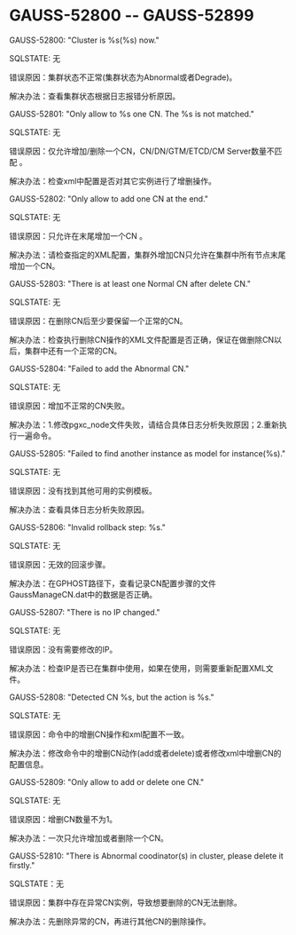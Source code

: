 # GAUSS-52800 -- GAUSS-52899

GAUSS-52800: "Cluster is %s\(%s\) now."

SQLSTATE: 无

错误原因：集群状态不正常\(集群状态为Abnormal或者Degrade\)。

解决办法：查看集群状态根据日志报错分析原因。

GAUSS-52801: "Only allow to %s one CN. The %s is not matched."

SQLSTATE: 无

错误原因：仅允许增加/删除一个CN，CN/DN/GTM/ETCD/CM Server数量不匹配 。

解决办法：检查xml中配置是否对其它实例进行了增删操作。

GAUSS-52802: "Only allow to add one CN at the end."

SQLSTATE: 无

错误原因：只允许在末尾增加一个CN 。

解决办法：请检查指定的XML配置，集群外增加CN只允许在集群中所有节点末尾增加一个CN。

GAUSS-52803: "There is at least one Normal CN after delete CN."

SQLSTATE: 无

错误原因：在删除CN后至少要保留一个正常的CN。

解决办法：检查执行删除CN操作的XML文件配置是否正确，保证在做删除CN以后，集群中还有一个正常的CN。

GAUSS-52804: "Failed to add the Abnormal CN."

SQLSTATE: 无

错误原因：增加不正常的CN失败。

解决办法：1.修改pgxc\_node文件失败，请结合具体日志分析失败原因；2.重新执行一遍命令。

GAUSS-52805: "Failed to find another instance as model for instance\(%s\)."

SQLSTATE: 无

错误原因：没有找到其他可用的实例模板。

解决办法：查看具体日志分析失败原因。

GAUSS-52806: "Invalid rollback step: %s."

SQLSTATE: 无

错误原因：无效的回滚步骤。

解决办法：在GPHOST路径下，查看记录CN配置步骤的文件GaussManageCN.dat中的数据是否正确。

GAUSS-52807: "There is no IP changed."

SQLSTATE: 无

错误原因：没有需要修改的IP。

解决办法：检查IP是否已在集群中使用，如果在使用，则需要重新配置XML文件。

GAUSS-52808: "Detected CN %s, but the action is %s."

SQLSTATE: 无

错误原因：命令中的增删CN操作和xml配置不一致。

解决办法：修改命令中的增删CN动作\(add或者delete\)或者修改xml中增删CN的配置信息。

GAUSS-52809: "Only allow to add or delete one CN."

SQLSTATE: 无

错误原因：增删CN数量不为1。

解决办法：一次只允许增加或者删除一个CN。

GAUSS-52810: "There is Abnormal coodinator\(s\) in cluster, please delete it firstly."

SQLSTATE：无

错误原因：集群中存在异常CN实例，导致想要删除的CN无法删除。

解决办法：先删除异常的CN，再进行其他CN的删除操作。
